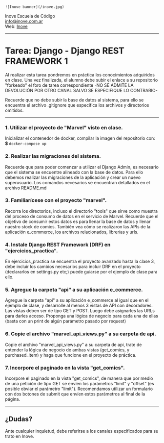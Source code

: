                                                                                                                                                                                                                                                                                                                                                                                                                                                                                                                                  ![Inove banner](/inove.jpg)
Inove Escuela de Código\
info@inove.com.ar\
Web: [Inove](http://inove.com.ar)

---
# Tarea: Django - Django REST FRAMEWORK 1

Al realizar esta tarea pondremos en práctica los conocimientos adquiridos en clase.
Una vez finalizada, el alumno debe subir el enlace a su repositorio "forkeado" el foro de tarea correspondiente -NO SE ADMITE LA DEVOLUCIÓN POR OTRO CANAL SALVO SE ESPECIFIQUE LO CONTRARIO- 

Recuerde que no debe subir la base de datos al sistema, para ello se encuentra el archivo .gitignore que especifica los archivos y directorios omitidos.

---

### 1. Utilizar el proyecto de "Marvel" visto en clase.
Inicializar el contenedor de docker, compilar la imagen del repositorio con:
**$** `docker-compose up`


### 2. Realizar las migraciones del sistema.
Recuerde que para poder comenzar a utilizar el Django Admin, es necesario que el sistema se encuentre alineado con la base de datos. Para ello debemos realizar las migraciones de la aplicación y crear un nuevo superusuario.
Los comandos necesarios se encuentran detallados en el archivo README.md

### 3. Familiarícese con el proyecto "marvel".
Recorra los directorios, incluso el directorio "tools" que sirve como muestra del proceso de consumo de datos en el servicio de Marvel. Recuerde que el objetivo de consumir estos datos es para llenar la base de datos y llenar nuestro stock de comics.
También vea cómo se realizaron las APIs de la aplicación e_commerce, los archivos relacionados, librerías y urls. 

### 4. Instale Django REST Framework (DRF) en "ejercicios_practica".
En ejercicios_practica se encuentra el proyecto avanzado hasta la clase 3, debe incluir los cambios necesarios para incluir DRF en el proyecto (declararlos en settings.py etc;) puede guiarse por el ejemplo de clase para ello.

### 5. Agregue la carpeta "api" a su aplicación e_commerce.
Agregue la carpeta "api" a su aplicación e_commerce al igual que en el ejemplo de clase, y desarrolle al menos 3 vistas de API con decoradores. Las vistas deben ser de tipo GET y POST. Luego debe asignarles las URLs para darles acceso. Proponga una lógica de negocio para cada una de ellas (basta con un print de algún parámetro pasado por request)

### 6. Copie el archivo "marvel_api_views.py" a su carpeta de api.
Copie el archivo "marvel_api_views.py" a su carpeta de api, trate de entender la lógica de negocio de ambas vistas (get_comics, y purchased_item) y haga que funcione en el proyecto de práctica.

### 7. Incorpore el paginado en la vista "get_comics".
Incorpore el paginado en la vista "get_comics", de manera que por medio de una petición de tipo GET se envíen los parámetros "limit" y "offset" (es posible obviar el parámetro "limit"). 
Recomendamos utilizar un formulario con dos botones de submit que envíen estos parámetros al final de la página.

---

## ¿Dudas?
Ante cualquier inquietud, debe referirse a los canales especificados para su trato en Inove.